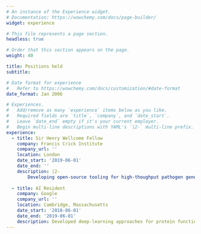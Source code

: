 ```yaml
---
# An instance of the Experience widget.
# Documentation: https://wowchemy.com/docs/page-builder/
widget: experience

# This file represents a page section.
headless: true

# Order that this section appears on the page.
weight: 40

title: Positions held
subtitle:

# Date format for experience
#   Refer to https://wowchemy.com/docs/customization/#date-format
date_format: Jan 2006

# Experiences.
#   Add/remove as many `experience` items below as you like.
#   Required fields are `title`, `company`, and `date_start`.
#   Leave `date_end` empty if it's your current employer.
#   Begin multi-line descriptions with YAML's `|2-` multi-line prefix.
experience:
  - title: Sir Henry Wellcome Fellow
    company: Francis Crick Institute
    company_url: ''
    location: London
    date_start: '2019-06-01'
    date_end: ''
    description: |2-
        Developing open-source tooling for high-thoughput pathogen genetics, including: PlasmoTron, CovInce, Chronumental and Taxonium.
        
  - title: AI Resident
    company: Google
    company_url: ''
    location: Cambridge, Massachusetts
    date_start: '2018-06-01'
    date_end: '2019-06-01'
    description: Developed deep-learning approaches for protein function prediction
---
```

